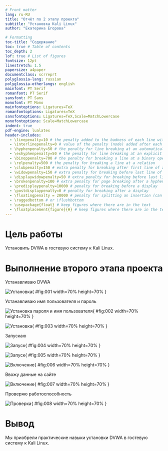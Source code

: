 ```yaml
---
# Front matter
lang: ru-RU
title: "Отчёт по 2 этапу проекта"
subtitle: "Установка Kali Linux"
author: "Екатерина Егорова"

# Formatting
toc-title: "Содержание"
toc: true # Table of contents
toc_depth: 2
lof: true # List of figures
fontsize: 12pt
linestretch: 1.5
papersize: a4paper
documentclass: scrreprt
polyglossia-lang: russian
polyglossia-otherlangs: english
mainfont: PT Serif
romanfont: PT Serif
sansfont: PT Sans
monofont: PT Mono
mainfontoptions: Ligatures=TeX
romanfontoptions: Ligatures=TeX
sansfontoptions: Ligatures=TeX,Scale=MatchLowercase
monofontoptions: Scale=MatchLowercase
indent: true
pdf-engine: lualatex
header-includes:
  - \linepenalty=10 # the penalty added to the badness of each line within a paragraph (no associated penalty node) Increasing the value makes tex try to have fewer lines in the paragraph.
  - \interlinepenalty=0 # value of the penalty (node) added after each line of a paragraph.
  - \hyphenpenalty=50 # the penalty for line breaking at an automatically inserted hyphen
  - \exhyphenpenalty=50 # the penalty for line breaking at an explicit hyphen
  - \binoppenalty=700 # the penalty for breaking a line at a binary operator
  - \relpenalty=500 # the penalty for breaking a line at a relation
  - \clubpenalty=150 # extra penalty for breaking after first line of a paragraph
  - \widowpenalty=150 # extra penalty for breaking before last line of a paragraph
  - \displaywidowpenalty=50 # extra penalty for breaking before last line before a display math
  - \brokenpenalty=100 # extra penalty for page breaking after a hyphenated line
  - \predisplaypenalty=10000 # penalty for breaking before a display
  - \postdisplaypenalty=0 # penalty for breaking after a display
  - \floatingpenalty = 20000 # penalty for splitting an insertion (can only be split footnote in standard LaTeX)
  - \raggedbottom # or \flushbottom
  - \usepackage{float} # keep figures where there are in the text
  - \floatplacement{figure}{H} # keep figures where there are in the text
---
```


# Цель работы

Установить DVWA в гостевую систему к Kali Linux.

# Выполнение второго этапа проекта

Устанавливаю DVWA

![Установка](image/01.png){ #fig:001 width=70% height=70% }

Устанавливаю имя пользователя и пароль

![Установка пароля и имя пользователя](image/02.png){ #fig:002 width=70% height=70% }

![Установка](image/03.png){ #fig:003 width=70% height=70% }

Запускаю 

![Запуск](image/04.png){ #fig:004 width=70% height=70% }

![Запуск](image/05.png){ #fig:005 width=70% height=70% }

![Включение](image/06.png){ #fig:006 width=70% height=70% }

Ввожу данные на сайте

![Включение](image/07.png){ #fig:007 width=70% height=70% }

Проверяю работоспособность

![Проверка](image/08.png){ #fig:008 width=70% height=70% }
# Вывод

Мы приобрели практические навыки установки DVWA в гостевую систему к Kali Linux.

